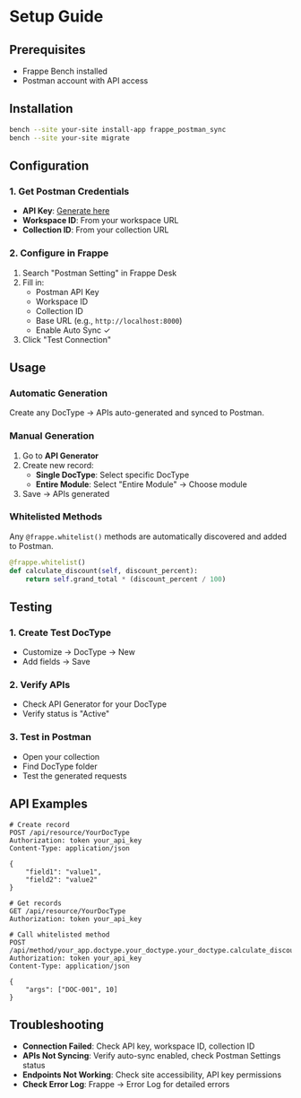 # Setup Guide

## Prerequisites

- Frappe Bench installed
- Postman account with API access

## Installation

```bash
bench --site your-site install-app frappe_postman_sync
bench --site your-site migrate
```

## Configuration

### 1. Get Postman Credentials

- **API Key**: [Generate here](https://web.postman.co/settings/me/api-keys)
- **Workspace ID**: From your workspace URL
- **Collection ID**: From your collection URL

### 2. Configure in Frappe

1. Search "Postman Setting" in Frappe Desk
2. Fill in:
   - Postman API Key
   - Workspace ID  
   - Collection ID
   - Base URL (e.g., `http://localhost:8000`)
   - Enable Auto Sync ✓
3. Click "Test Connection"

## Usage

### Automatic Generation
Create any DocType → APIs auto-generated and synced to Postman.

### Manual Generation
1. Go to **API Generator**
2. Create new record:
   - **Single DocType**: Select specific DocType
   - **Entire Module**: Select "Entire Module" → Choose module
3. Save → APIs generated

### Whitelisted Methods
Any `@frappe.whitelist()` methods are automatically discovered and added to Postman.

```python
@frappe.whitelist()
def calculate_discount(self, discount_percent):
    return self.grand_total * (discount_percent / 100)
```

## Testing

### 1. Create Test DocType
- Customize → DocType → New
- Add fields → Save

### 2. Verify APIs
- Check API Generator for your DocType
- Verify status is "Active"

### 3. Test in Postman
- Open your collection
- Find DocType folder
- Test the generated requests

## API Examples

```http
# Create record
POST /api/resource/YourDocType
Authorization: token your_api_key
Content-Type: application/json

{
    "field1": "value1",
    "field2": "value2"
}

# Get records
GET /api/resource/YourDocType
Authorization: token your_api_key

# Call whitelisted method
POST /api/method/your_app.doctype.your_doctype.your_doctype.calculate_discount
Authorization: token your_api_key
Content-Type: application/json

{
    "args": ["DOC-001", 10]
}
```

## Troubleshooting

- **Connection Failed**: Check API key, workspace ID, collection ID
- **APIs Not Syncing**: Verify auto-sync enabled, check Postman Settings status
- **Endpoints Not Working**: Check site accessibility, API key permissions
- **Check Error Log**: Frappe → Error Log for detailed errors
